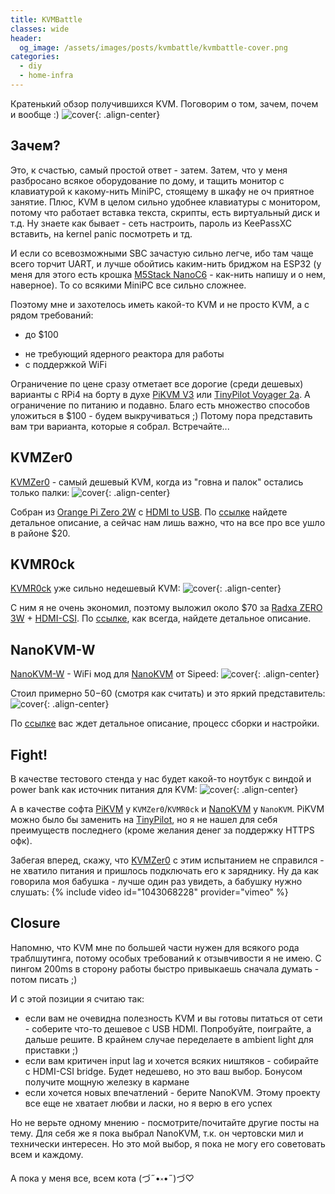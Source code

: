```yaml
---
title: KVMBattle
classes: wide
header:
  og_image: /assets/images/posts/kvmbattle/kvmbattle-cover.png
categories:
  - diy
  - home-infra
---
```

Кратенький обзор получившихся KVM. Поговорим о том, зачем, почем и вообще :)
![cover](/assets/images/posts/kvmbattle/kvmbattle-cover.png){: .align-center}

## Зачем?
Это, к счастью, самый простой ответ - затем. Затем, что у меня разбросано всякое оборудование по дому, и тащить монитор с клавиатурой к какому-нить MiniPC, стоящему в шкафу не оч приятное занятие. Плюс, KVM в целом сильно удобнее клавиатуры с монитором, потому что работает вставка текста, скрипты, есть виртуальный диск и т.д. Ну знаете как бывает - сеть настроить, пароль из KeePassXC вставить, на kernel panic посмотреть и тд.

И если со всевозможными SBC зачастую сильно легче, ибо там чаще всего торчит UART, и лучше обойтись каким-нить бриджом на ESP32 (у меня для этого есть крошка [M5Stack NanoC6](https://shop.m5stack.com/products/m5stack-nanoc6-dev-kit) - как-нить напишу и о нем, наверное). То со всякими MiniPC все сильно сложнее.

Поэтому мне и захотелось иметь какой-то KVM и не просто KVM, а с рядом требований:
- до $100
* не требующий ядерного реактора для работы
* с поддержкой WiFi

Ограничение по цене сразу отметает все дорогие (среди дешевых) варианты с RPi4 на борту в духе [PiKVM V3](https://a.aliexpress.com/_oDD5by7) или [TinyPilot Voyager 2a](https://tinypilotkvm.com/product/tinypilot-voyager2a). А ограничение по питанию и подавно. Благо есть множество способов уложиться в $100 - будем выкручиваться ;)
Потому пора представить вам три варианта, которые я собрал. Встречайте...

## KVMZer0
[KVMZer0](/kvmzer0/) - самый дешевый KVM, когда из "говна и палок" остались только палки:
![cover](/assets/images/posts/kvmbattle/kvmzer0.jpg){: .align-center}

Собран из [Orange Pi Zero 2W](http://www.orangepi.org/html/hardWare/computerAndMicrocontrollers/details/Orange-Pi-Zero-2W.html) c [HDMI to USB](https://a.aliexpress.com/_opPvKMx). По [ссылке](/kvmzer0/) найдете детальное описание, а сейчас нам лишь важно, что на все про все ушло в районе $20.

## KVMR0ck
[KVMR0ck](/kvmr0ck/) уже сильно недешевый KVM:
![cover](/assets/images/posts/kvmbattle/kvmr0ck.jpg){: .align-center}

С ним я не очень экономил, поэтому выложил около $70 за [Radxa ZERO 3W](http://radxa.com/products/zeros/zero3w/) + [HDMI-CSI](https://a.aliexpress.com/_olvAXLh). По [ссылке](/kvmr0ck/), как всегда, найдете детальное описание.

## NanoKVM-W
[NanoKVM-W](/nanokvm-w/) - WiFi мод для [NanoKVM](https://sipeed.com/nanokvm) от Sipeed:
![cover](/assets/images/posts/kvmbattle/nanokvm.jpg){: .align-center}

Стоил примерно $50-$60 (смотря как считать) и это яркий представитель:
![cover](/assets/images/posts/kvmbattle/devices.jpg){: .align-center}

По [ссылке](/nanokvm-w/) вас ждет детальное описание, процесс сборки и настройки.

## Fight!
В качестве тестового стенда у нас будет какой-то ноутбук с виндой и power bank как источник питания для KVM:
![cover](/assets/images/posts/kvmbattle/stand.jpg){: .align-center}

А в качестве софта [PiKVM](https://pikvm.org/) у `KVMZer0`/`KVMR0ck` и [NanoKVM](https://github.com/sipeed/NanoKVM) у `NanoKVM`. PiKVM можно было бы заменить на [TinyPilot](https://github.com/tiny-pilot/tinypilot), но я не нашел для себя преимуществ последнего (кроме желания денег за поддержку HTTPS офк).

Забегая вперед, скажу, что [KVMZer0](/kvmzer0/) с этим испытанием не справился - не хватило питания и пришлось подключать его к заряднику. Ну да как говорила моя бабушка - лучше один раз увидеть, а бабушку нужно слушать:
{% include video id="1043068228" provider="vimeo" %}

## Closure
Напомню, что KVM мне по большей части нужен для всякого рода траблшутинга, потому особых требований к отзывчивости я не имею. С пингом 200ms в сторону работы быстро привыкаешь сначала думать - потом писать ;)

И с этой позиции я считаю так:
  - если вам не очевидна полезность KVM и вы готовы питаться от сети - соберите что-то дешевое с USB HDMI. Попробуйте, поиграйте, а дальше решите. В крайнем случае переделаете в ambient light для приставки ;)
  - если вам критичен input lag и хочется всяких ништяков - собирайте с HDMI-CSI bridge. Будет недешево, но это ваш выбор. Бонусом получите мощную железку в кармане
  - если хочется новых впечатлений - берите NanoKVM. Этому проекту все еще не хватает любви и ласки, но я верю в его успех

Но не верьте одному мнению - посмотрите/почитайте другие посты на тему. Для себя же я пока выбрал NanoKVM, т.к. он чертовски мил и технически интересен. Но это мой выбор, я пока не могу его советовать всем и каждому.

А пока у меня все, всем кота (づ˶•༝•˶)づ♡
